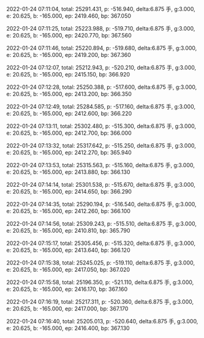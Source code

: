 2022-01-24 07:11:04, total: 25291.431, p: -516.940, delta:6.875 手, g:3.000, e: 20.625, b: -165.000, ep: 2419.460, bp: 367.050

2022-01-24 07:11:25, total: 25223.988, p: -519.710, delta:6.875 手, g:3.000, e: 20.625, b: -165.000, ep: 2420.770, bp: 367.560

2022-01-24 07:11:46, total: 25220.894, p: -519.680, delta:6.875 手, g:3.000, e: 20.625, b: -165.000, ep: 2419.200, bp: 367.360

2022-01-24 07:12:07, total: 25212.943, p: -520.210, delta:6.875 手, g:3.000, e: 20.625, b: -165.000, ep: 2415.150, bp: 366.920

2022-01-24 07:12:28, total: 25250.388, p: -517.600, delta:6.875 手, g:3.000, e: 20.625, b: -165.000, ep: 2413.200, bp: 366.350

2022-01-24 07:12:49, total: 25284.585, p: -517.160, delta:6.875 手, g:3.000, e: 20.625, b: -165.000, ep: 2412.600, bp: 366.220

2022-01-24 07:13:11, total: 25302.480, p: -515.300, delta:6.875 手, g:3.000, e: 20.625, b: -165.000, ep: 2412.700, bp: 366.000

2022-01-24 07:13:32, total: 25317.642, p: -515.250, delta:6.875 手, g:3.000, e: 20.625, b: -165.000, ep: 2412.270, bp: 365.940

2022-01-24 07:13:53, total: 25315.563, p: -515.160, delta:6.875 手, g:3.000, e: 20.625, b: -165.000, ep: 2413.880, bp: 366.130

2022-01-24 07:14:14, total: 25301.538, p: -515.670, delta:6.875 手, g:3.000, e: 20.625, b: -165.000, ep: 2414.650, bp: 366.290

2022-01-24 07:14:35, total: 25290.194, p: -516.540, delta:6.875 手, g:3.000, e: 20.625, b: -165.000, ep: 2412.260, bp: 366.100

2022-01-24 07:14:56, total: 25309.243, p: -515.510, delta:6.875 手, g:3.000, e: 20.625, b: -165.000, ep: 2410.810, bp: 365.790

2022-01-24 07:15:17, total: 25305.456, p: -515.320, delta:6.875 手, g:3.000, e: 20.625, b: -165.000, ep: 2413.640, bp: 366.120

2022-01-24 07:15:38, total: 25245.025, p: -519.110, delta:6.875 手, g:3.000, e: 20.625, b: -165.000, ep: 2417.050, bp: 367.020

2022-01-24 07:15:58, total: 25196.350, p: -521.110, delta:6.875 手, g:3.000, e: 20.625, b: -165.000, ep: 2416.170, bp: 367.160

2022-01-24 07:16:19, total: 25217.311, p: -520.360, delta:6.875 手, g:3.000, e: 20.625, b: -165.000, ep: 2417.000, bp: 367.170

2022-01-24 07:16:40, total: 25205.013, p: -520.640, delta:6.875 手, g:3.000, e: 20.625, b: -165.000, ep: 2416.400, bp: 367.130